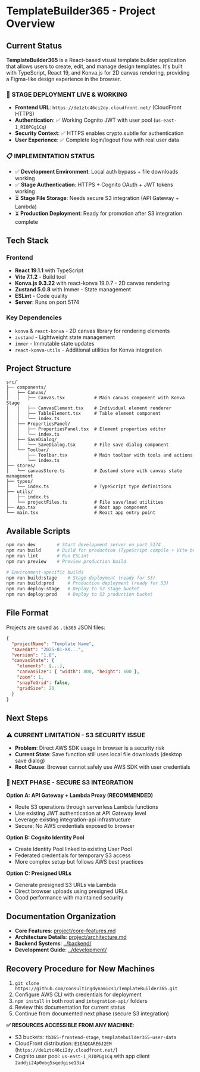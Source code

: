 # TemplateBuilder365 - Project Overview

## Current Status

**TemplateBuilder365** is a React-based visual template builder application that allows users to create, edit, and manage design templates. It's built with TypeScript, React 19, and Konva.js for 2D canvas rendering, providing a Figma-like design experience in the browser.

### 🎉 **STAGE DEPLOYMENT LIVE & WORKING**
- **Frontend URL**: `https://de1ztc46ci2dy.cloudfront.net/` (CloudFront HTTPS)
- **Authentication**: ✅ Working Cognito JWT with user pool (`us-east-1_RIOPGg1Cq`)
- **Security Context**: ✅ HTTPS enables crypto.subtle for authentication
- **User Experience**: ✅ Complete login/logout flow with real user data

### 📋 **IMPLEMENTATION STATUS**
- ✅ **Development Environment**: Local auth bypass + file downloads working
- ✅ **Stage Authentication**: HTTPS + Cognito OAuth + JWT tokens working
- ⏳ **Stage File Storage**: Needs secure S3 integration (API Gateway + Lambda)
- ⏳ **Production Deployment**: Ready for promotion after S3 integration complete

## Tech Stack

### Frontend
- **React 19.1.1** with TypeScript
- **Vite 7.1.2** - Build tool
- **Konva.js 9.3.22** with react-konva 19.0.7 - 2D canvas rendering
- **Zustand 5.0.8** with Immer - State management
- **ESLint** - Code quality
- **Server**: Runs on port 5174

### Key Dependencies
- `konva` & `react-konva` - 2D canvas library for rendering elements
- `zustand` - Lightweight state management
- `immer` - Immutable state updates
- `react-konva-utils` - Additional utilities for Konva integration

## Project Structure

```
src/
├── components/
│   ├── Canvas/
│   │   ├── Canvas.tsx           # Main canvas component with Konva Stage
│   │   ├── CanvasElement.tsx    # Individual element renderer
│   │   ├── TableElement.tsx     # Table element component
│   │   └── index.ts
│   ├── PropertiesPanel/
│   │   ├── PropertiesPanel.tsx  # Element properties editor
│   │   └── index.ts
│   ├── SaveDialog/
│   │   └── SaveDialog.tsx       # File save dialog component
│   └── Toolbar/
│       ├── Toolbar.tsx          # Main toolbar with tools and actions
│       └── index.ts
├── stores/
│   └── canvasStore.ts           # Zustand store with canvas state management
├── types/
│   └── index.ts                 # TypeScript type definitions
├── utils/
│   ├── index.ts
│   └── projectFiles.ts          # File save/load utilities
├── App.tsx                      # Root app component
└── main.tsx                     # React app entry point
```

## Available Scripts

```bash
npm run dev        # Start development server on port 5174
npm run build      # Build for production (TypeScript compile + Vite build)
npm run lint       # Run ESLint
npm run preview    # Preview production build

# Environment-specific builds
npm run build:stage    # Stage deployment (ready for S3)
npm run build:prod     # Production deployment (ready for S3)
npm run deploy:stage   # Deploy to S3 stage bucket
npm run deploy:prod    # Deploy to S3 production bucket
```

## File Format

Projects are saved as `.tb365` JSON files:

```json
{
  "projectName": "Template Name",
  "savedAt": "2025-01-XX...",
  "version": "1.0",
  "canvasState": {
    "elements": [...],
    "canvasSize": { "width": 800, "height": 600 },
    "zoom": 1,
    "snapToGrid": false,
    "gridSize": 20
  }
}
```

## Next Steps

### ⚠️ CURRENT LIMITATION - S3 SECURITY ISSUE
- **Problem**: Direct AWS SDK usage in browser is a security risk
- **Current State**: Save function still uses local file downloads (desktop save dialog)
- **Root Cause**: Browser cannot safely use AWS SDK with user credentials

### 🎯 NEXT PHASE - SECURE S3 INTEGRATION
**Option A: API Gateway + Lambda Proxy (RECOMMENDED)**
- Route S3 operations through serverless Lambda functions
- Use existing JWT authentication at API Gateway level
- Leverage existing integration-api infrastructure
- Secure: No AWS credentials exposed to browser

**Option B: Cognito Identity Pool**
- Create Identity Pool linked to existing User Pool
- Federated credentials for temporary S3 access
- More complex setup but follows AWS best practices

**Option C: Presigned URLs**
- Generate presigned S3 URLs via Lambda
- Direct browser uploads using presigned URLs
- Good performance with maintained security

## Documentation Organization

- **Core Features**: [project/core-features.md](core-features.md)
- **Architecture Details**: [project/architecture.md](architecture.md)
- **Backend Systems**: [../backend/](../backend/)
- **Development Guide**: [../development/](../development/)

## Recovery Procedure for New Machines

1. `git clone https://github.com/consultingdynamics1/TemplateBuilder365.git`
2. Configure AWS CLI with credentials for deployment
3. `npm install` in both root and `integration-api/` folders
4. Review this documentation for current status
5. Continue from documented next phase (secure S3 integration)

**✅ RESOURCES ACCESSIBLE FROM ANY MACHINE**:
- S3 buckets: `tb365-frontend-stage`, `templatebuilder365-user-data`
- CloudFront distribution: `E1EAQCARE6J2EM` (`https://de1ztc46ci2dy.cloudfront.net/`)
- Cognito user pool: `us-east-1_RIOPGg1Cq` with app client `2addji24p0obg5sqedgise13i4`